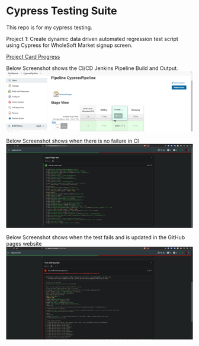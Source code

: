 <h1> Cypress Testing Suite </h1>

This repo is for my cypress testing.

Project 1: Create dynamic data driven automated regression test script using Cypress for WholeSoft Market signup screen.

<a href="https://github.com/NidPlays/CypressTest/projects/1#card-74744377">Project Card Progress</a>

Below Screenshot shows the CI/CD Jenkins Pipeline Build and Output.
<img src="./pictures/jenkins-pass.png" alt="">

Below Screenshot shows when there is no failure in CI
<img src="./pictures/ci-pass.png" alt="">

Below Screenshot shows when the test fails and is updated in the GitHub pages website
<img src="./pictures/ci-fail.png" alt="">